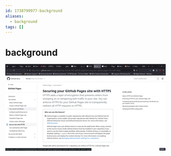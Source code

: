 ```yaml
---
id: 1738799977-background
aliases:
  - background
tags: []
---
```


# background


![mypic](1738799977-background/2025-02-05-18-59-48.png)
